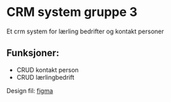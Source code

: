 # CRM system gruppe 3 
Et crm system for lærling bedrifter og kontakt personer

## Funksjoner:
* CRUD kontakt person
* CRUD lærlingbedrift
  
Design fil: [figma](https://www.figma.com/file/583UQkmZ03ORYwDYSTCY40/Untitled?type=design&node-id=0%3A1&mode=design&t=NUXagWx2J67Azi8P-1)
 
